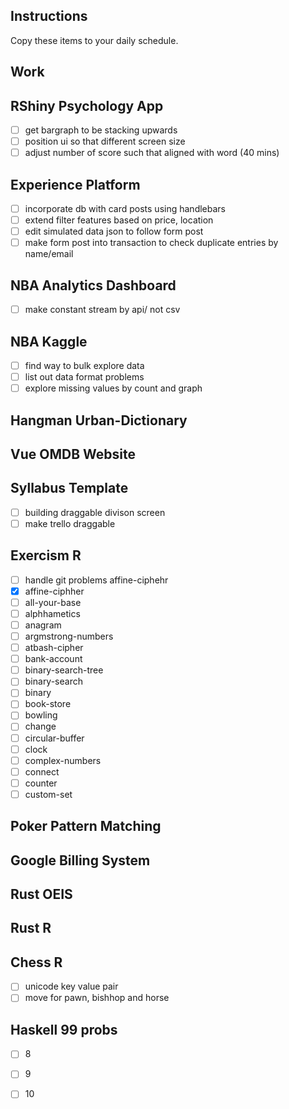 ## Instructions

Copy these items to your daily schedule. 

## Work

## RShiny Psychology App
- [ ] get bargraph to be stacking upwards 
- [ ] position ui so that different screen size
- [ ] adjust number of score such that aligned with word (40 mins)

## Experience Platform 
- [ ] incorporate db with card posts using handlebars
- [ ] extend filter features based on price, location
- [ ] edit simulated data json to follow form post
- [ ] make form post into transaction to check duplicate entries by name/email

## NBA Analytics Dashboard 
- [ ] make constant stream by api/ not csv

## NBA Kaggle
- [ ] find way to bulk explore data 
- [ ] list out data format problems 
- [ ] explore missing values by count and graph 

## Hangman Urban-Dictionary

## Vue OMDB Website

## Syllabus Template 
- [ ] building draggable divison screen 
- [ ] make trello draggable

## Exercism R
- [ ] handle git problems affine-ciphehr
- [x] affine-ciphher
- [ ] all-your-base
- [ ] alphhametics
- [ ] anagram
- [ ] argmstrong-numbers 
- [ ] atbash-cipher
- [ ] bank-account
- [ ] binary-search-tree
- [ ] binary-search
- [ ] binary
- [ ] book-store
- [ ] bowling 
- [ ] change
- [ ] circular-buffer
- [ ] clock
- [ ] complex-numbers
- [ ] connect
- [ ] counter
- [ ] custom-set

## Poker Pattern Matching 


## Google Billing System

## Rust OEIS

## Rust R

## Chess R
- [ ] unicode key value pair 
- [ ] move for pawn, bishhop and horse

## Haskell 99 probs
- [ ] 8
- [ ] 9
- [ ] 10



